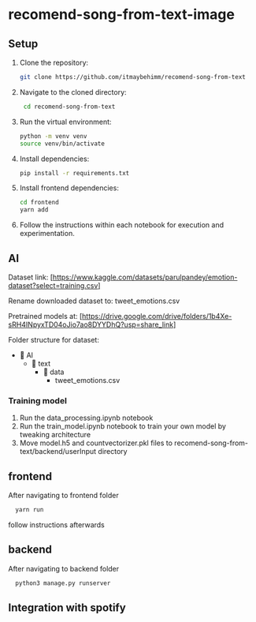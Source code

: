 # recomend-song-from-text-image

## Setup

1. Clone the repository:

   ```bash
   git clone https://github.com/itmaybehimm/recomend-song-from-text

2. Navigate to the cloned directory:
   
   ```bash
    cd recomend-song-from-text
   
3. Run the virtual environment:
   
    ```bash
    python -m venv venv
    source venv/bin/activate
    ```
   
4. Install dependencies:
   
    ```bash
    pip install -r requirements.txt
    ```

5. Install frontend dependencies:
   
    ```bash
    cd frontend
    yarn add
    ```

6. Follow the instructions within each notebook for execution and experimentation.



## AI

Dataset link: [https://www.kaggle.com/datasets/parulpandey/emotion-dataset?select=training.csv]

Rename downloaded dataset to: tweet_emotions.csv

Pretrained models at: [https://drive.google.com/drive/folders/1b4Xe-sRH4INpyxTD04oJio7ao8DYYDhQ?usp=share_link]

Folder structure for dataset:

- 📁 AI
  - 📁 text
    - 📂 data
      - tweet_emotions.csv

### Training model

1. Run the data_processing.ipynb notebook
2. Run the train_model.ipynb notebook to train your own model by tweaking architecture
3. Move model.h5 and countvectorizer.pkl files to recomend-song-from-text/backend/userInput directory

## frontend

After navigating to frontend folder
  ```bash
    yarn run
  ```

follow instructions afterwards

## backend

After navigating to backend folder
  ```bash
    python3 manage.py runserver
  ```

## Integration with spotify

